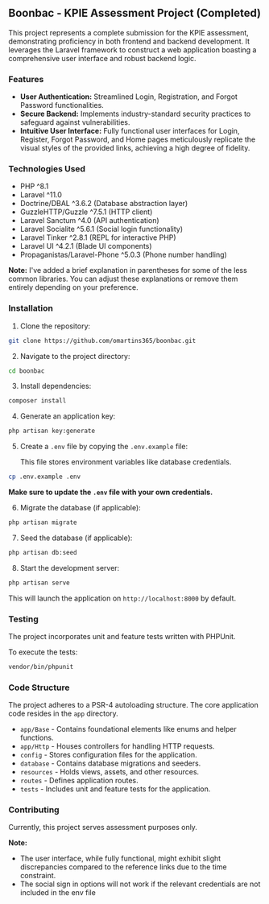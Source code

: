 ## Boonbac - KPIE Assessment Project (Completed)

This project represents a complete submission for the KPIE assessment, demonstrating proficiency in both frontend and backend development. It leverages the Laravel framework to construct a web application boasting a comprehensive user interface and robust backend logic.

### Features

* **User Authentication:** Streamlined Login, Registration, and Forgot Password functionalities.
* **Secure Backend:** Implements industry-standard security practices to safeguard against vulnerabilities.
* **Intuitive User Interface:** Fully functional user interfaces for Login, Register, Forgot Password, and Home pages meticulously replicate the visual styles of the provided links, achieving a high degree of fidelity.

### Technologies Used

* PHP ^8.1
* Laravel ^11.0
* Doctrine/DBAL ^3.6.2 (Database abstraction layer)
* GuzzleHTTP/Guzzle ^7.5.1 (HTTP client)
* Laravel Sanctum ^4.0 (API authentication)
* Laravel Socialite ^5.6.1 (Social login functionality)
* Laravel Tinker ^2.8.1 (REPL for interactive PHP)
* Laravel UI ^4.2.1 (Blade UI components)
* Propaganistas/Laravel-Phone ^5.0.3 (Phone number handling)

**Note:** I've added a brief explanation in parentheses for some of the less common libraries. You can adjust these explanations or remove them entirely depending on your preference.


### Installation

1. Clone the repository:

```bash
git clone https://github.com/omartins365/boonbac.git
```

2. Navigate to the project directory:

```bash
cd boonbac
```

3. Install dependencies:

```bash
composer install
```

4. Generate an application key:

```bash
php artisan key:generate
```

5. Create a `.env` file by copying the `.env.example` file:

   This file stores environment variables like database credentials.

```bash
cp .env.example .env
```

   **Make sure to update the `.env` file with your own credentials.**

6. Migrate the database (if applicable):

```bash
php artisan migrate
```

7. Seed the database (if applicable):

```bash
php artisan db:seed
```

8. Start the development server:

```bash
php artisan serve
```

This will launch the application on `http://localhost:8000` by default.

### Testing

The project incorporates unit and feature tests written with PHPUnit.

To execute the tests:

```bash
vendor/bin/phpunit
```

### Code Structure

The project adheres to a PSR-4 autoloading structure. The core application code resides in the `app` directory.

* `app/Base` - Contains foundational elements like enums and helper functions.
* `app/Http` - Houses controllers for handling HTTP requests.
* `config` - Stores configuration files for the application.
* `database` - Contains database migrations and seeders.
* `resources` - Holds views, assets, and other resources.
* `routes` - Defines application routes.
* `tests` - Includes unit and feature tests for the application.

### Contributing

Currently, this project serves assessment purposes only.

**Note:**

* The user interface, while fully functional, might exhibit slight discrepancies compared to the reference links due to the time constraint. 
* The social sign in options will not work if the relevant credentials are not included in the env file 
